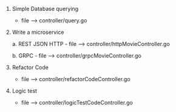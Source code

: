 1. Simple Database querying
    - file --> controller/query.go

2. Write a microservice

    a. REST JSON HTTP
        - file --> controller/httpMovieController.go

    b. GRPC
        - file --> controller/grpcMovieController.go

3. Refactor Code
    - file --> controller/refactorCodeController.go

4. Logic test
    - file --> controller/logicTestCodeController.go
